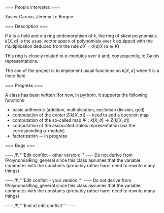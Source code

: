 === People interested ===

Xavier Caruso, Jérémy Le Borgne

=== Description ===

If $k$ is a field and $\sigma$ a ring endomorphism of $k$, the ring of skew polynomials $k[X,\sigma]$ is the usual vector space of polynomials over $k$ equipped with the multiplication deduced from the rule $a X = \sigma(a) X$ ($a \in K$)

This ring is closely related to $\sigma$-modules over $k$ and, consequently, to Galois representations.

The aim of the project is to implement usual functions on $k[X,\sigma]$ when $k$ is a finite field.

=== Progress ===

A class has been written (for now, in python). It supports the following functions:
 * basic arithmeric (addition, multiplication, euclidean division, gcd)
 * computation of the center $Z(k[X,\sigma])$ -- need to add a coercion map
 * computation of the so-called map $\Psi : k[X,\sigma] \to Z(k[X,\sigma])$
 * computation of the associated Galois representation (via the corresponding $\sigma$-module)
 * factorization -- in progress

=== Bugs ===


---- /!\ '''Edit conflict - other version:''' ----
Do not derive from !PolynomialRing_general since this class assumes that the variable commutes with the constants (probably rather hard: need to rewrite many things)

---- /!\ '''Edit conflict - your version:''' ----
Do not derive from !PolynomialRing_general since this class assumes that the variable commutes with the constants (probably rather hard: need to rewrite many things)

---- /!\ '''End of edit conflict''' ----
